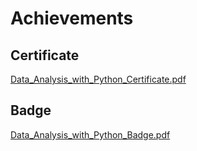 

# Achievements
## Certificate
[Data_Analysis_with_Python_Certificate.pdf](https://prod-files-secure.s3.us-west-2.amazonaws.com/03e82b26-cccb-4906-bb56-adabcbdc0655/1aa3a050-2338-4a85-85d5-899bad17a31c/Data_Analysis_with_Python_Certificate.pdf?X-Amz-Algorithm=AWS4-HMAC-SHA256&X-Amz-Content-Sha256=UNSIGNED-PAYLOAD&X-Amz-Credential=ASIAZI2LB466X426Q53C%2F20250201%2Fus-west-2%2Fs3%2Faws4_request&X-Amz-Date=20250201T211309Z&X-Amz-Expires=3600&X-Amz-Security-Token=IQoJb3JpZ2luX2VjENX%2F%2F%2F%2F%2F%2F%2F%2F%2F%2FwEaCXVzLXdlc3QtMiJHMEUCIEnmwJjUsyUu%2FbJTGWVRznnImqA%2FWrHmjep%2BOacoPiqPAiEAiGN8GCp15SVx8%2FAN7C3BZmYAmg381roaLgmLa3Gw6fcqiAQI3v%2F%2F%2F%2F%2F%2F%2F%2F%2F%2FARAAGgw2Mzc0MjMxODM4MDUiDPdJs1Dw3QhQEJujRyrcAw7C31Ze796kV2k9lq9V9ylAHKd3aXK9HpS0hUI0K1OtG2NcxI%2FU4BtXPOCoXXkCqbGw3I4QpMaAwPGUgN10noVQqz2394OgvdGgyW9Hg%2Bbqlx1jE2DKJ4BuOzDPXWbycrHYUkFk0UtQiXdvoQdGJRsBpG5SXsJVfmYcYXqHiMkE2Qvbf0HSVAPMuXp79VsmXQNfeRgazJ408UFlFBkDNqlQTVcLEwQdQd%2BN82fM2zzNUZQ%2FAayBNcfUiE5MjICui0T5ubU0e8qNwnts%2FOjx1JWUPSxvvDmMMc57J%2FFDERuqiyXVZiIiCkqpNI%2FSoC0s%2BsK0rMHsSxthfmNi8zKl7J6bE2V%2FdMaVJ1NauiYMXrGbuyJAw2YJ717wVfi9tlZ4XyKoDRJa8FBC005wOCtsL2eRf%2FFc5Wc9JQNpRGhrAkDP9tOAJKqL6oCQB9Hz%2BLv1ilzVid%2F9ScXLU8G%2FZmR83FIKfLyqUZOOlYxcx4%2Bl9YBwqWl9jaqFuyeknqwi6Rfme5g5a0WI19ARjlS5n%2BoUmULAA90g86t4zD07pQGV4%2BP1zzceoe%2BXRxIcmAX2Uwy4VqAjy%2B3jQ1tmdqxK%2B4QVq2abwf61Mu76IzoxJjh9gZHdIWhtlJvDoWvAcAT4MJuU%2BrwGOqUBoH0WfFiAGFB5t%2FRzcu2tDg5QZS2fcyCZwMcv%2Bd1Lcrct6nnr3yoqIyCIuSgSs886p8ucsu7BQCgEz5o03SFSAJaQoUB%2B3TblScIpNP%2FvF4JXiEuxClu49ph39Se2%2FefqSpM08Sh0ArndVWl5a47cIgT%2Bl%2F4mIIzbnHaWElvaK1evGOsuGdzegToTguboDrEf%2BVL4pX9tZpbhSB9j0cCElGMYusmQ&X-Amz-Signature=dd4df0a009c85fa79eb28557a05068628b0cfe0da50f4027346b653c1195721f&X-Amz-SignedHeaders=host&x-id=GetObject)
## Badge
[Data_Analysis_with_Python_Badge.pdf](https://prod-files-secure.s3.us-west-2.amazonaws.com/03e82b26-cccb-4906-bb56-adabcbdc0655/4fa9bcf8-b584-40dd-8775-c0bfadf6a6f0/Data_Analysis_with_Python_Badge.pdf?X-Amz-Algorithm=AWS4-HMAC-SHA256&X-Amz-Content-Sha256=UNSIGNED-PAYLOAD&X-Amz-Credential=ASIAZI2LB466X426Q53C%2F20250201%2Fus-west-2%2Fs3%2Faws4_request&X-Amz-Date=20250201T211309Z&X-Amz-Expires=3600&X-Amz-Security-Token=IQoJb3JpZ2luX2VjENX%2F%2F%2F%2F%2F%2F%2F%2F%2F%2FwEaCXVzLXdlc3QtMiJHMEUCIEnmwJjUsyUu%2FbJTGWVRznnImqA%2FWrHmjep%2BOacoPiqPAiEAiGN8GCp15SVx8%2FAN7C3BZmYAmg381roaLgmLa3Gw6fcqiAQI3v%2F%2F%2F%2F%2F%2F%2F%2F%2F%2FARAAGgw2Mzc0MjMxODM4MDUiDPdJs1Dw3QhQEJujRyrcAw7C31Ze796kV2k9lq9V9ylAHKd3aXK9HpS0hUI0K1OtG2NcxI%2FU4BtXPOCoXXkCqbGw3I4QpMaAwPGUgN10noVQqz2394OgvdGgyW9Hg%2Bbqlx1jE2DKJ4BuOzDPXWbycrHYUkFk0UtQiXdvoQdGJRsBpG5SXsJVfmYcYXqHiMkE2Qvbf0HSVAPMuXp79VsmXQNfeRgazJ408UFlFBkDNqlQTVcLEwQdQd%2BN82fM2zzNUZQ%2FAayBNcfUiE5MjICui0T5ubU0e8qNwnts%2FOjx1JWUPSxvvDmMMc57J%2FFDERuqiyXVZiIiCkqpNI%2FSoC0s%2BsK0rMHsSxthfmNi8zKl7J6bE2V%2FdMaVJ1NauiYMXrGbuyJAw2YJ717wVfi9tlZ4XyKoDRJa8FBC005wOCtsL2eRf%2FFc5Wc9JQNpRGhrAkDP9tOAJKqL6oCQB9Hz%2BLv1ilzVid%2F9ScXLU8G%2FZmR83FIKfLyqUZOOlYxcx4%2Bl9YBwqWl9jaqFuyeknqwi6Rfme5g5a0WI19ARjlS5n%2BoUmULAA90g86t4zD07pQGV4%2BP1zzceoe%2BXRxIcmAX2Uwy4VqAjy%2B3jQ1tmdqxK%2B4QVq2abwf61Mu76IzoxJjh9gZHdIWhtlJvDoWvAcAT4MJuU%2BrwGOqUBoH0WfFiAGFB5t%2FRzcu2tDg5QZS2fcyCZwMcv%2Bd1Lcrct6nnr3yoqIyCIuSgSs886p8ucsu7BQCgEz5o03SFSAJaQoUB%2B3TblScIpNP%2FvF4JXiEuxClu49ph39Se2%2FefqSpM08Sh0ArndVWl5a47cIgT%2Bl%2F4mIIzbnHaWElvaK1evGOsuGdzegToTguboDrEf%2BVL4pX9tZpbhSB9j0cCElGMYusmQ&X-Amz-Signature=c551e68b91fc42910a0de4ff86ef429722e3aa0aa27071c462122b97003f742e&X-Amz-SignedHeaders=host&x-id=GetObject)

